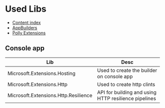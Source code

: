 # Used Libs
- [Content index](../README.md)
- [AppBuilders](./AppBuilders.md)
- [Polly Extensions](./pollyNotes.md)

## Console app

| Lib | Desc |
| - | - |
| Microsoft.Extensions.Hosting | Used to create the builder on console app|
| Microsoft.Extensions.Http | Used to create http clints |
| Microsoft.Extensions.Http.Resilience | API for building and using HTTP resilience pipelines | 